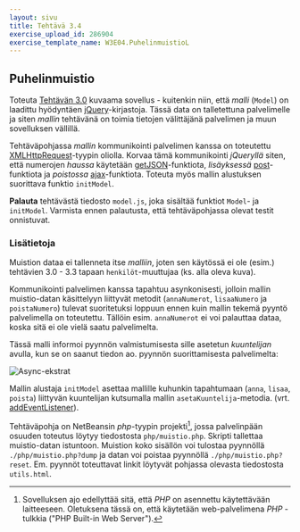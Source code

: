 ```yaml
---
layout: sivu
title: Tehtävä 3.4
exercise_upload_id: 286904
exercise_template_name: W3E04.PuhelinmuistioL
---
```


## Puhelinmuistio 

Toteuta [Tehtävän 3.0](../tehtava30) kuvaama sovellus - kuitenkin niin, että *malli* (`Model`) on laadittu hyödyntäen [jQuery](http://jquery.com)-kirjastoja. Tässä data on talletettuna palvelimelle ja siten *mallin* tehtävänä on toimia tietojen välittäjänä palvelimen ja muun sovelluksen vällillä.

Tehtäväpohjassa *mallin* kommunikointi palvelimen kanssa on toteutettu [XMLHttpRequest](https://developer.mozilla.org/en-US/docs/Web/API/XMLHttpRequest)-tyypin oliolla. Korvaa tämä kommunikointi *jQueryllä* siten, että numerojen *haussa* käytetään [getJSON](http://api.jquery.com/jQuery.getJSON/)-funktiota, *lisäyksessä* 
[post](http://api.jquery.com/jQuery.post/)-funktiota ja *poistossa* 
[ajax](http://api.jquery.com/jQuery.ajax/)-funktiota. Toteuta myös mallin alustuksen suorittava funktio `initModel`.

**Palauta** tehtävästä tiedosto `model.js`, joka sisältää funktiot `Model`- ja `initModel`. Varmista ennen palautusta, että tehtäväpohjassa olevat testit onnistuvat.


### Lisätietoja

Muistion dataa ei tallenneta itse *malliin*, joten sen käytössä ei ole (esim.) tehtävien 3.0 - 3.3 tapaan `henkilöt`-muuttujaa (ks. alla oleva kuva). 

Kommunikointi palvelimen kanssa tapahtuu asynkonisesti, jolloin mallin muistio-datan käsittelyyn liittyvät metodit (`annaNumerot`, `lisaaNumero` ja `poistaNumero`) tulevat suoritetuksi loppuun ennen kuin mallin tekemä pyyntö palvelimella on toteutettu. Tällöin esim. `annaNumerot` ei voi palauttaa dataa, koska sitä ei ole vielä saatu palvelimelta. 

Tässä malli informoi pyynnön valmistumisesta sille asetetun *kuuntelijan* avulla, kun se on saanut tiedon ao. pyynnön suorittamisesta palvelimelta:

![Async-ekstrat](../img/async_ext_34.png "Async-ekstrat")
 
Mallin alustaja `initModel` asettaa mallille kuhunkin tapahtumaan (`anna`, `lisaa`, `poista`) liittyvän kuuntelijan kutsumalla mallin `asetaKuuntelija`-metodia. (vrt.  [addEventListener](https://developer.mozilla.org/en-US/docs/Web/API/EventTarget/addEventListener)). 

Tehtäväpohja on NetBeansin *php*-tyypin projekti[^1], jossa palvelinpään osuuden toteutus löytyy tiedostosta `php/muistio.php`.  Skripti tallettaa muistio-datan istuntoon. Muistion koko sisällön voi tulostaa pyynnöllä `./php/muistio.php?dump` ja datan voi poistaa pyynnöllä `./php/muistio.php?reset`. Em. pyynnöt toteuttavat linkit löytyvät pohjassa olevasta tiedostosta `utils.html`.

[^1]: Sovelluksen ajo edellyttää sitä, että *PHP* on asennettu käytettävään laitteeseen. Oletuksena tässä on, että käytetään web-palvelimena *PHP* -tulkkia ("PHP Built-in Web Server"). 



